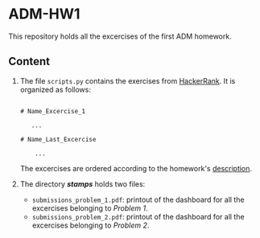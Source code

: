 # ADM-HW1

This repository holds all the excercises of the first ADM homework. 

## Content

1. The file `scripts.py` contains the exercises from [HackerRank](https://www.hackerrank.com/dashboard). It is organized as follows:

    ```

    # Name_Excercise_1

       ...

    # Name_Last_Excercise
        
        ...
    
    ```

    The excercises are ordered according to the homework's [description](http://aris.me/contents/teaching/data-mining-ds-2020/homeworks/homework1.pdf).

2. The directory ***stamps*** holds two files:
    - `submissions_problem_1.pdf`: printout of the dashboard for all the excercises belonging to *Problem 1*.
    - `submissions_problem_2.pdf`: printout of the dashboard for all the excercises belonging to *Problem 2*.
